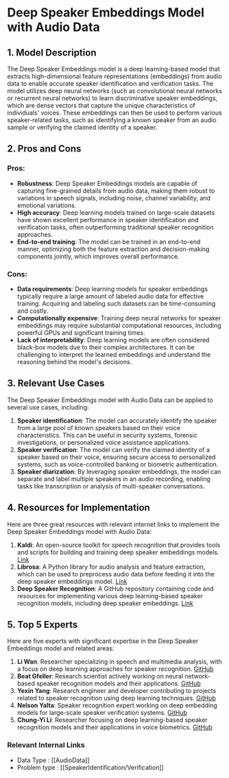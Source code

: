 # Deep Speaker Embeddings Model with Audio Data

## 1. Model Description
The Deep Speaker Embeddings model is a deep learning-based model that extracts high-dimensional feature representations (embeddings) from audio data to enable accurate speaker identification and verification tasks. The model utilizes deep neural networks (such as convolutional neural networks or recurrent neural networks) to learn discriminative speaker embeddings, which are dense vectors that capture the unique characteristics of individuals' voices. These embeddings can then be used to perform various speaker-related tasks, such as identifying a known speaker from an audio sample or verifying the claimed identity of a speaker.

## 2. Pros and Cons
### Pros:
- **Robustness**: Deep Speaker Embeddings models are capable of capturing fine-grained details from audio data, making them robust to variations in speech signals, including noise, channel variability, and emotional variations.
- **High accuracy**: Deep learning models trained on large-scale datasets have shown excellent performance in speaker identification and verification tasks, often outperforming traditional speaker recognition approaches.
- **End-to-end training**: The model can be trained in an end-to-end manner, optimizing both the feature extraction and decision-making components jointly, which improves overall performance.

### Cons:
- **Data requirements**: Deep learning models for speaker embeddings typically require a large amount of labeled audio data for effective training. Acquiring and labeling such datasets can be time-consuming and costly.
- **Computationally expensive**: Training deep neural networks for speaker embeddings may require substantial computational resources, including powerful GPUs and significant training times.
- **Lack of interpretability**: Deep learning models are often considered black-box models due to their complex architectures. It can be challenging to interpret the learned embeddings and understand the reasoning behind the model's decisions.

## 3. Relevant Use Cases
The Deep Speaker Embeddings model with Audio Data can be applied to several use cases, including:
1. **Speaker identification**: The model can accurately identify the speaker from a large pool of known speakers based on their voice characteristics. This can be useful in security systems, forensic investigations, or personalized voice assistance applications.
2. **Speaker verification**: The model can verify the claimed identity of a speaker based on their voice, ensuring secure access to personalized systems, such as voice-controlled banking or biometric authentication.
3. **Speaker diarization**: By leveraging speaker embeddings, the model can separate and label multiple speakers in an audio recording, enabling tasks like transcription or analysis of multi-speaker conversations.

## 4. Resources for Implementation
Here are three great resources with relevant internet links to implement the Deep Speaker Embeddings model with Audio Data:

1. **Kaldi**: An open-source toolkit for speech recognition that provides tools and scripts for building and training deep speaker embeddings models. [Link](http://kaldi-asr.org/)
2. **Librosa**: A Python library for audio analysis and feature extraction, which can be used to preprocess audio data before feeding it into the deep speaker embeddings model. [Link](https://librosa.org/)
3. **Deep Speaker Recognition**: A GitHub repository containing code and resources for implementing various deep learning-based speaker recognition models, including deep speaker embeddings. [Link](https://github.com/philipperemy/deep-speaker)

## 5. Top 5 Experts
Here are five experts with significant expertise in the Deep Speaker Embeddings model and related areas:

1. **Li Wan**: Researcher specializing in speech and multimedia analysis, with a focus on deep learning approaches for speaker recognition. [GitHub](https://github.com/wanji)
2. **Beat Gfeller**: Research scientist actively working on neural network-based speaker recognition models and their applications. [GitHub](https://github.com/gfeller)
3. **Yexin Yang**: Research engineer and developer contributing to projects related to speaker recognition using deep learning techniques. [GitHub](https://github.com/yexyul)
4. **Nelson Yalta**: Speaker recognition expert working on deep embedding models for large-scale speaker verification systems. [GitHub](https://github.com/ynelson)
5. **Chung-Yi Li**: Researcher focusing on deep learning-based speaker recognition models and their applications in voice biometrics. [GitHub](https://github.com/ChungYiLi)


 ### Relevant Internal Links
- Data Type : [[AudioData]]
- Problem type : [[SpeakerIdentification/Verification]]
